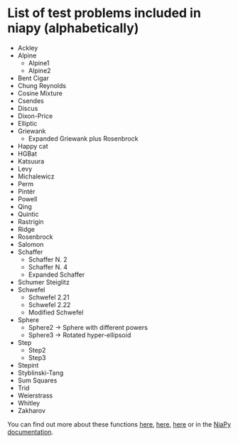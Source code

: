 # List of test problems included in niapy (alphabetically)

- Ackley
- Alpine
    - Alpine1
    - Alpine2
- Bent Cigar
- Chung Reynolds
- Cosine Mixture
- Csendes
- Discus
- Dixon-Price
- Elliptic
- Griewank
  - Expanded Griewank plus Rosenbrock
- Happy cat
- HGBat
- Katsuura
- Levy
- Michalewicz
- Perm
- Pintér
- Powell
- Qing
- Quintic
- Rastrigin
- Ridge
- Rosenbrock
- Salomon
- Schaffer
  - Schaffer N. 2
  - Schaffer N. 4
  - Expanded Schaffer
- Schumer Steiglitz
- Schwefel
    - Schwefel 2.21
    - Schwefel 2.22
    - Modified Schwefel
- Sphere
    - Sphere2 -> Sphere with different powers
    - Sphere3 -> Rotated hyper-ellipsoid
- Step
    - Step2
    - Step3
- Stepint
- Styblinski-Tang
- Sum Squares
- Trid
- Weierstrass
- Whitley
- Zakharov

You can find out more about these functions [here](https://www.sfu.ca/~ssurjano/optimization.html), [here](http://www5.zzu.edu.cn/__local/A/69/BC/D3B5DFE94CD2574B38AD7CD1D12_C802DAFE_BC0C0.pdf), [here](https://arxiv.org/abs/1308.4008) or
in the [NiaPy documentation](https://niapy.readthedocs.io/en/latest/api/problems.html).
  
